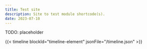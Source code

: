 ```yaml
---
title: Test site
description: Site to test module shortcode(s).
date: 2023-07-10
---
```


TODO: placeholder

{{< timeline blockId="timeline-element" jsonFile="/timeline.json" >}}